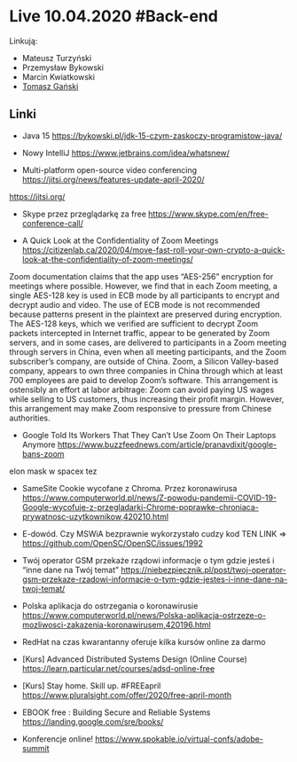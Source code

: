 # Live 10.04.2020 #Back-end

Linkują:

- Mateusz Turzyński
- Przemysław Bykowski
- Marcin Kwiatkowski
- [Tomasz Gański](https://www.linkedin.com/in/tomaszganski)

## Linki

- Java 15
  https://bykowski.pl/jdk-15-czym-zaskoczy-programistow-java/

- Nowy IntelliJ
  https://www.jetbrains.com/idea/whatsnew/

- Multi-platform open-source video conferencing
  https://jitsi.org/news/features-update-april-2020/

https://jitsi.org/

- Skype przez przeglądarkę za free
  https://www.skype.com/en/free-conference-call/

- A Quick Look at the Confidentiality of Zoom Meetings
  https://citizenlab.ca/2020/04/move-fast-roll-your-own-crypto-a-quick-look-at-the-confidentiality-of-zoom-meetings/

Zoom documentation claims that the app uses “AES-256” encryption for meetings where possible. However, we find that in each Zoom meeting, a single AES-128 key is used in ECB mode by all participants to encrypt and decrypt audio and video. The use of ECB mode is not recommended because patterns present in the plaintext are preserved during encryption.
The AES-128 keys, which we verified are sufficient to decrypt Zoom packets intercepted in Internet traffic, appear to be generated by Zoom servers, and in some cases, are delivered to participants in a Zoom meeting through servers in China, even when all meeting participants, and the Zoom subscriber’s company, are outside of China.
Zoom, a Silicon Valley-based company, appears to own three companies in China through which at least 700 employees are paid to develop Zoom’s software. This arrangement is ostensibly an effort at labor arbitrage: Zoom can avoid paying US wages while selling to US customers, thus increasing their profit margin. However, this arrangement may make Zoom responsive to pressure from Chinese authorities.

- Google Told Its Workers That They Can’t Use Zoom On Their Laptops Anymore
  https://www.buzzfeednews.com/article/pranavdixit/google-bans-zoom

elon mask w spacex tez

- SameSite Cookie wycofane z Chroma. Przez koronawirusa
  https://www.computerworld.pl/news/Z-powodu-pandemii-COVID-19-Google-wycofuje-z-przegladarki-Chrome-poprawke-chroniaca-prywatnosc-uzytkownikow,420210.html

- E-dowód. Czy MSWiA bezprawnie wykorzystało cudzy kod
  TEN LINK => https://github.com/OpenSC/OpenSC/issues/1992

- Twój operator GSM przekaże rządowi informacje o tym gdzie jesteś i “inne dane na Twój temat”
  https://niebezpiecznik.pl/post/twoj-operator-gsm-przekaze-rzadowi-informacje-o-tym-gdzie-jestes-i-inne-dane-na-twoj-temat/

- Polska aplikacja do ostrzegania o koronawirusie
  https://www.computerworld.pl/news/Polska-aplikacja-ostrzeze-o-mozliwosci-zakazenia-koronawirusem,420196.html

- RedHat na czas kwarantanny oferuje kilka kursów online za darmo
- [Kurs] Advanced Distributed Systems Design (Online Course)
  https://learn.particular.net/courses/adsd-online-free

- [Kurs] Stay home. Skill up. #FREEapril
  https://www.pluralsight.com/offer/2020/free-april-month

- EBOOK free : Building Secure and Reliable Systems
  https://landing.google.com/sre/books/

- Konferencje online!
  https://www.spokable.io/virtual-confs/adobe-summit
